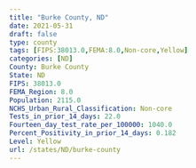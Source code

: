 ```yaml
---
title: "Burke County, ND"
date: 2021-05-31
draft: false
type: county
tags: [FIPS:38013.0,FEMA:8.0,Non-core,Yellow]
categories: [ND]
County: Burke County
State: ND
FIPS: 38013.0
FEMA_Region: 8.0
Population: 2115.0
NCHS_Urban_Rural_Classification: Non-core
Tests_in_prior_14_days: 22.0
Fourteen_day_test_rate_per_100000: 1040.0
Percent_Positivity_in_prior_14_days: 0.182
Level: Yellow
url: /states/ND/burke-county
---
```



